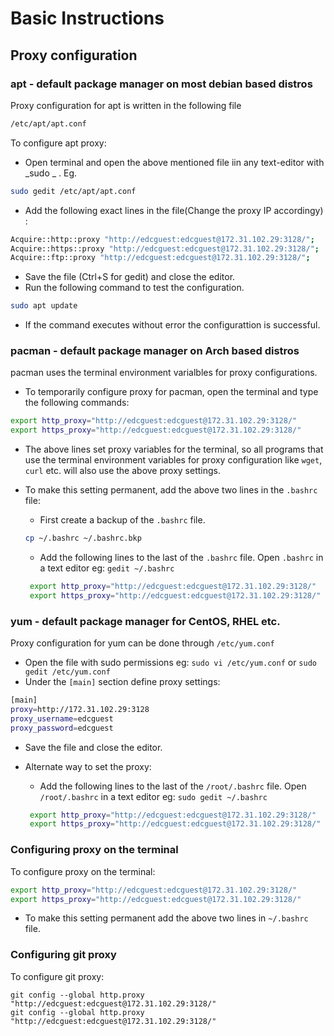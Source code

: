 # Basic Instructions

## Proxy configuration

### apt - default package manager on most debian based distros 
Proxy configuration for apt is written in the following file
```bash
/etc/apt/apt.conf
```
To configure apt proxy:
*  Open terminal and open the above mentioned file iin any text-editor with _sudo _ . Eg.
```bash
sudo gedit /etc/apt/apt.conf
```
* Add the following exact lines in the file(Change the proxy IP accordingy) :
```bash
Acquire::http::proxy "http://edcguest:edcguest@172.31.102.29:3128/";
Acquire::https::proxy "http://edcguest:edcguest@172.31.102.29:3128/";
Acquire::ftp::proxy "http://edcguest:edcguest@172.31.102.29:3128/";
```
* Save the file (Ctrl+S for gedit) and close the editor.
* Run the following command to test the configuration.
```bash
sudo apt update
``` 
* If the command executes without error the configurattion is successful.


### pacman - default package manager on Arch based distros
pacman uses the terminal environment varialbles for proxy configurations.

* To temporarily configure proxy for pacman, open the terminal and type the following commands:
```bash
export http_proxy="http://edcguest:edcguest@172.31.102.29:3128/"
export https_proxy="http://edcguest:edcguest@172.31.102.29:3128/"
```
* The above lines set proxy variables for the terminal, so all programs that use the terminal environment variables for proxy configuration like `wget`, `curl` etc. will also use the above proxy settings.

* To make this setting permanent, add the above two lines in the `.bashrc` file:
    * First create a backup of the `.bashrc` file.
    ```bash
    cp ~/.bashrc ~/.bashrc.bkp
    ```
    * Add the following lines to the last of the `.bashrc` file. Open `.bashrc` in a text editor eg: `gedit ~/.bashrc`
    ```bash
     export http_proxy="http://edcguest:edcguest@172.31.102.29:3128/"
     export https_proxy="http://edcguest:edcguest@172.31.102.29:3128/"
     ```

### yum - default package manager for CentOS, RHEL etc.
Proxy configuration for yum can be done through `/etc/yum.conf`
* Open the file with sudo permissions eg: `sudo vi /etc/yum.conf` or `sudo gedit /etc/yum.conf`
* Under the `[main]` section define proxy settings:
```bash
[main]
proxy=http://172.31.102.29:3128
proxy_username=edcguest
proxy_password=edcguest
```
* Save the file and close the editor.

* Alternate way to set the proxy:
    * Add the following lines to the last of the `/root/.bashrc` file. Open `/root/.bashrc` in a text editor eg: `sudo gedit ~/.bashrc`
    ```bash
     export http_proxy="http://edcguest:edcguest@172.31.102.29:3128/"
     export https_proxy="http://edcguest:edcguest@172.31.102.29:3128/"
     ```

### Configuring proxy on the terminal
To configure proxy on the terminal:
```bash
export http_proxy="http://edcguest:edcguest@172.31.102.29:3128/"
export https_proxy="http://edcguest:edcguest@172.31.102.29:3128/"
```
* To make this setting permanent add the above two lines in `~/.bashrc` file.

### Configuring git proxy
To configure git proxy:
```
git config --global http.proxy "http://edcguest:edcguest@172.31.102.29:3128/"
git config --global http.proxy "http://edcguest:edcguest@172.31.102.29:3128/"
```
